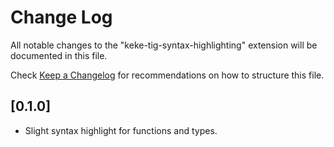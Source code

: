 # Change Log

All notable changes to the "keke-tig-syntax-highlighting" extension will be documented in this file.

Check [Keep a Changelog](http://keepachangelog.com/) for recommendations on how to structure this file.

## [0.1.0]

- Slight syntax highlight for functions and types.